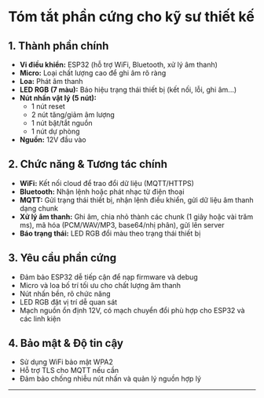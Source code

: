 # Tóm tắt phần cứng cho kỹ sư thiết kế

## 1. Thành phần chính
- **Vi điều khiển:** ESP32 (hỗ trợ WiFi, Bluetooth, xử lý âm thanh)
- **Micro:** Loại chất lượng cao để ghi âm rõ ràng
- **Loa:** Phát âm thanh
- **LED RGB (7 màu):** Báo hiệu trạng thái thiết bị (kết nối, lỗi, ghi âm...)
- **Nút nhấn vật lý (5 nút):**
  - 1 nút reset
  - 2 nút tăng/giảm âm lượng
  - 1 nút bật/tắt nguồn
  - 1 nút dự phòng
- **Nguồn:** 12V đầu vào

## 2. Chức năng & Tương tác chính
- **WiFi:** Kết nối cloud để trao đổi dữ liệu (MQTT/HTTPS)
- **Bluetooth:** Nhận lệnh hoặc phát nhạc từ điện thoại
- **MQTT:** Gửi trạng thái thiết bị, nhận lệnh điều khiển, gửi dữ liệu âm thanh dạng chunk
- **Xử lý âm thanh:** Ghi âm, chia nhỏ thành các chunk (1 giây hoặc vài trăm ms), mã hóa (PCM/WAV/MP3, base64/nhị phân), gửi lên server
- **Báo trạng thái:** LED RGB đổi màu theo trạng thái thiết bị

## 3. Yêu cầu phần cứng
- Đảm bảo ESP32 dễ tiếp cận để nạp firmware và debug
- Micro và loa bố trí tối ưu cho chất lượng âm thanh
- Nút nhấn bền, rõ chức năng
- LED RGB đặt vị trí dễ quan sát
- Mạch nguồn ổn định 12V, có mạch chuyển đổi phù hợp cho ESP32 và các linh kiện

## 4. Bảo mật & Độ tin cậy
- Sử dụng WiFi bảo mật WPA2
- Hỗ trợ TLS cho MQTT nếu cần
- Đảm bảo chống nhiễu nút nhấn và quản lý nguồn hợp lý

---

